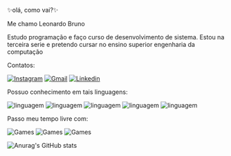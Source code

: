 ✨olá, como vai?✨

Me chamo Leonardo Bruno

Estudo programação e faço curso de desenvolvimento de sistema. Estou na terceira serie e pretendo cursar no ensino superior engenharia da computação

Contatos:

[![Instagram](https://img.shields.io/badge/Instagram-E4405F?style=for-the-badge&logo=instagram&logoColor=white)]()
[![Gmail](https://img.shields.io/badge/Gmail-D14836?style=for-the-badge&logo=gmail&logoColor=white)](mailto:leobrunofqsoares@hotmail.com)
[![Linkedin](https://img.shields.io/badge/LinkedIn-0077B5?style=for-the-badge&logo=linkedin&logoColor=white)](https://www.linkedin.com/in/leonardo-bruno-fagundes-queiroz-soares-157282302/)

Possuo conhecimento em tais linguagens:

![linguagem](https://img.shields.io/badge/C%2B%2B-00599C?style=for-the-badge&logo=c%2B%2B&logoColor=white)
![linguagem](https://img.shields.io/badge/MySQL-00000F?style=for-the-badge&logo=mysql&logoColor=white)
![linguagem](https://img.shields.io/badge/Python-3776AB?style=for-the-badge&logo=python&logoColor=white)
![linguagem](https://img.shields.io/badge/HTML5-E34F26?style=for-the-badge&logo=html5&logoColor=white)
![linguagem](https://img.shields.io/badge/CSS3-1572B6?style=for-the-badge&logo=css3&logoColor=white)

Passo meu tempo livre com:

![Games](https://img.shields.io/badge/Steam-000000?style=for-the-badge&logo=steam&logoColor=white)
![Games](https://img.shields.io/badge/Riot_Games-D32936?style=for-the-badge&logo=riot-games&logoColor=white)
![Games](https://img.shields.io/badge/Epic%20Games-313131?style=for-the-badge&logo=Epic%20Games&logoColor=white)


![Anurag's GitHub stats](https://github-readme-stats.vercel.app/api?username=Leobruno0101&show_icons=true&theme=dark)
